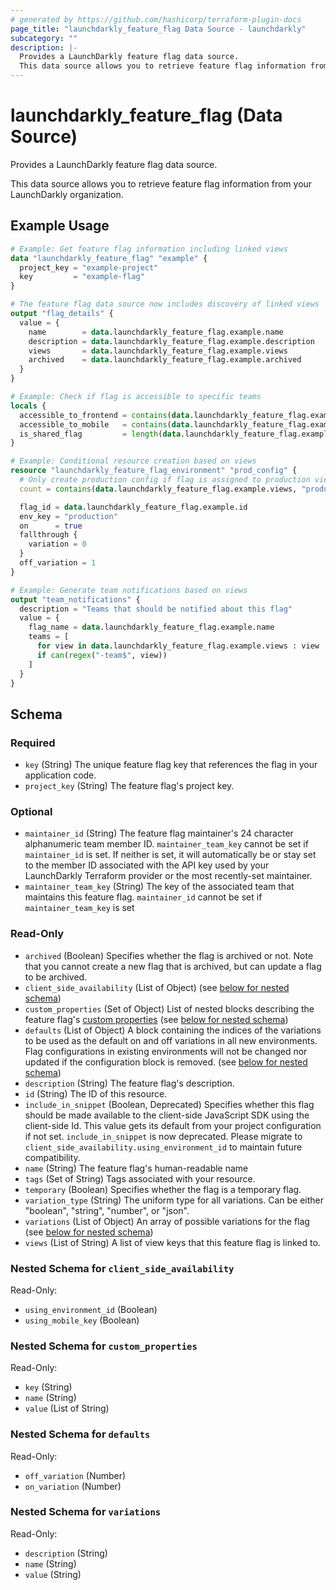 ```yaml
---
# generated by https://github.com/hashicorp/terraform-plugin-docs
page_title: "launchdarkly_feature_flag Data Source - launchdarkly"
subcategory: ""
description: |-
  Provides a LaunchDarkly feature flag data source.
  This data source allows you to retrieve feature flag information from your LaunchDarkly organization.
---
```


# launchdarkly_feature_flag (Data Source)

Provides a LaunchDarkly feature flag data source.

This data source allows you to retrieve feature flag information from your LaunchDarkly organization.

## Example Usage

```terraform
# Example: Get feature flag information including linked views
data "launchdarkly_feature_flag" "example" {
  project_key = "example-project"
  key         = "example-flag"
}

# The feature flag data source now includes discovery of linked views
output "flag_details" {
  value = {
    name        = data.launchdarkly_feature_flag.example.name
    description = data.launchdarkly_feature_flag.example.description
    views       = data.launchdarkly_feature_flag.example.views
    archived    = data.launchdarkly_feature_flag.example.archived
  }
}

# Example: Check if flag is accessible to specific teams
locals {
  accessible_to_frontend = contains(data.launchdarkly_feature_flag.example.views, "frontend-team")
  accessible_to_mobile   = contains(data.launchdarkly_feature_flag.example.views, "mobile-team")
  is_shared_flag         = length(data.launchdarkly_feature_flag.example.views) > 1
}

# Example: Conditional resource creation based on views
resource "launchdarkly_feature_flag_environment" "prod_config" {
  # Only create production config if flag is assigned to production view
  count = contains(data.launchdarkly_feature_flag.example.views, "production-ready") ? 1 : 0

  flag_id = data.launchdarkly_feature_flag.example.id
  env_key = "production"
  on      = true
  fallthrough {
    variation = 0
  }
  off_variation = 1
}

# Example: Generate team notifications based on views
output "team_notifications" {
  description = "Teams that should be notified about this flag"
  value = {
    flag_name = data.launchdarkly_feature_flag.example.name
    teams = [
      for view in data.launchdarkly_feature_flag.example.views : view
      if can(regex("-team$", view))
    ]
  }
}
```

<!-- schema generated by tfplugindocs -->
## Schema

### Required

- `key` (String) The unique feature flag key that references the flag in your application code.
- `project_key` (String) The feature flag's project key.

### Optional

- `maintainer_id` (String) The feature flag maintainer's 24 character alphanumeric team member ID. `maintainer_team_key` cannot be set if `maintainer_id` is set. If neither is set, it will automatically be or stay set to the member ID associated with the API key used by your LaunchDarkly Terraform provider or the most recently-set maintainer.
- `maintainer_team_key` (String) The key of the associated team that maintains this feature flag. `maintainer_id` cannot be set if `maintainer_team_key` is set

### Read-Only

- `archived` (Boolean) Specifies whether the flag is archived or not. Note that you cannot create a new flag that is archived, but can update a flag to be archived.
- `client_side_availability` (List of Object) (see [below for nested schema](#nestedatt--client_side_availability))
- `custom_properties` (Set of Object) List of nested blocks describing the feature flag's [custom properties](https://docs.launchdarkly.com/home/connecting/custom-properties) (see [below for nested schema](#nestedatt--custom_properties))
- `defaults` (List of Object) A block containing the indices of the variations to be used as the default on and off variations in all new environments. Flag configurations in existing environments will not be changed nor updated if the configuration block is removed. (see [below for nested schema](#nestedatt--defaults))
- `description` (String) The feature flag's description.
- `id` (String) The ID of this resource.
- `include_in_snippet` (Boolean, Deprecated) Specifies whether this flag should be made available to the client-side JavaScript SDK using the client-side Id. This value gets its default from your project configuration if not set. `include_in_snippet` is now deprecated. Please migrate to `client_side_availability.using_environment_id` to maintain future compatibility.
- `name` (String) The feature flag's human-readable name
- `tags` (Set of String) Tags associated with your resource.
- `temporary` (Boolean) Specifies whether the flag is a temporary flag.
- `variation_type` (String) The uniform type for all variations. Can be either "boolean", "string", "number", or "json".
- `variations` (List of Object) An array of possible variations for the flag (see [below for nested schema](#nestedatt--variations))
- `views` (List of String) A list of view keys that this feature flag is linked to.

<a id="nestedatt--client_side_availability"></a>
### Nested Schema for `client_side_availability`

Read-Only:

- `using_environment_id` (Boolean)
- `using_mobile_key` (Boolean)


<a id="nestedatt--custom_properties"></a>
### Nested Schema for `custom_properties`

Read-Only:

- `key` (String)
- `name` (String)
- `value` (List of String)


<a id="nestedatt--defaults"></a>
### Nested Schema for `defaults`

Read-Only:

- `off_variation` (Number)
- `on_variation` (Number)


<a id="nestedatt--variations"></a>
### Nested Schema for `variations`

Read-Only:

- `description` (String)
- `name` (String)
- `value` (String)
